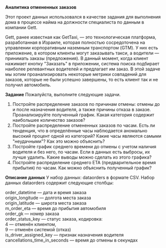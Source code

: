 **Аналитика отмененных заказов**

Этот проект данных использовался в качестве задания для выполнения дома в процессе найма на должности специалиста по данным в компании Gett.

Gett, ранее известная как GetTaxi, — это технологическая платформа, разработанная в Израиле, которая полностью сосредоточена на управлении корпоративным наземным транспортом (GTM). У них есть приложение, в котором клиенты могут заказывать такси, а водители — принимать заказы (предложения). В данный момент, когда клиент нажимает кнопку "Заказать" в приложении, система поиска подбирает наиболее релевантных водителей и предлагает им заказ. В этой задаче мы хотим проанализировать некоторые метрики совпадений для заказов, которые не были успешно завершены, то есть клиент так и не получил автомобиль.

**Задание**
Пожалуйста, выполните следующие задачи.

1) Постройте распределение заказов по причинам отмены: отмены до и после назначения водителя, а также причины отказа в заказе. Проанализируйте полученный график. Какая категория содержит наибольшее количество заказов?
2) Постройте распределение отмененных заказов по часам. Есть ли тенденция, что в определённые часы наблюдается аномально высокий процент одной из категорий? Какие часы являются самыми "неудачными"? Как это можно объяснить?
3) Постройте график среднего времени до отмены с учетом наличия водителя и без него, по часам. Если в данных есть выбросы, их лучше удалить. Какие выводы можно сделать из этого графика?
4) Постройте распределение среднего ETA (предварительное время прибытия) по часам. Как можно объяснить полученный график?
   
**Описание данных**
У набор данных: dataorders в формате CSV. Набор данных dataorders содержит следующие столбцы:

order_datetime — дата и время заказа  
origin_longitude — долгота места заказа  
origin_latitude — широта места заказа  
m_order_eta — время до прибытия автомобиля  
order_gk — номер заказа  
order_status_key — статус заказа, кодировка:  
4 — отменён клиентом,  
9 — отменён системой (отказ)  
is_driver_assigned_key — признак назначения водителя  
cancellations_time_in_seconds — время до отмены в секундах  
